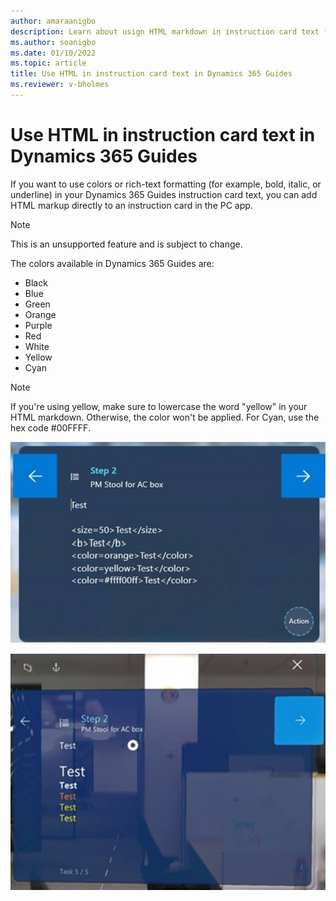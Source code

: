 ```yaml
---
author: amaraanigbo
description: Learn about usign HTML markdown in instruction card text for Dynamics 365 Guides
ms.author: soanigbo
ms.date: 01/10/2022
ms.topic: article
title: Use HTML in instruction card text in Dynamics 365 Guides
ms.reviewer: v-bholmes
---
```


# Use HTML in instruction card text in Dynamics 365 Guides

If you want to use colors or rich-text formatting (for example, bold, italic, or underline) in your Dynamics 365 Guides instruction card text, you can add HTML markup directly to an instruction card in the PC app. 

> [!NOTE]
> This is an unsupported feature and is subject to change.

The colors available in Dynamics 365 Guides are: 

- Black
- Blue
- Green
- Orange
- Purple
- Red
- White
- Yellow
- Cyan

> [!NOTE]
> If you're using yellow, make sure to lowercase the word "yellow" in your HTML markdown. Otherwise, the color won't be applied. For Cyan, use the hex code #00FFFF.

![Screenshot of PC app with HTML markdown in instruction card.](media/HTML-pc-app.jpg "Screenshot of PC app with HTML markdown in instruction card")

![Screenshot of HoloLens app with HTML results.](media/html-hololens-app.jpg "Screenshot of HoloLens app with HTML results")
